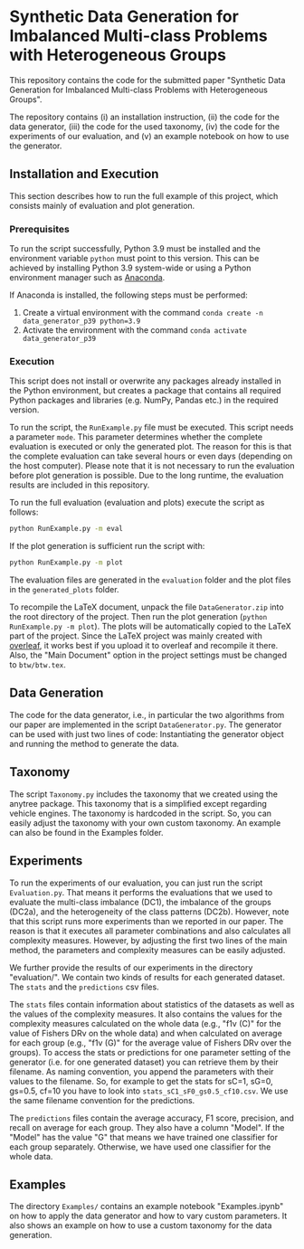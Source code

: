 # Synthetic Data Generation for Imbalanced Multi-class Problems with Heterogeneous Groups

This repository contains the code for the submitted paper "Synthetic Data Generation for Imbalanced Multi-class Problems with Heterogeneous Groups".

The repository contains (i) an installation instruction, (ii) the code for the data generator, 
(iii) the code for the used taxonomy, (iv) the code for the experiments of our evaluation, 
and (v) an example notebook on how to use the generator.

## Installation and Execution

This section describes how to run the full example of this project, which consists mainly of evaluation and plot generation. 

### Prerequisites 

To run the script successfully, Python 3.9 must be installed and the environment variable `python` must point to this version.
This can be achieved by installing Python 3.9 system-wide or using a Python environment manager such as [Anaconda](https://anaconda.org/). 

If Anaconda is installed, the following steps must be performed: 

1. Create a virtual environment with the command `conda create -n data_generator_p39 python=3.9`
2. Activate the environment with the command `conda activate data_generator_p39`

### Execution

This script does not install or overwrite any packages already installed in the Python environment, but creates a package that contains all required Python packages and libraries (e.g. NumPy, Pandas etc.) in the required version.

To run the script, the `RunExample.py` file must be executed. This script needs a parameter `mode`. This parameter determines whether the complete evaluation is executed or only the generated plot. The reason for this is that the complete evaluation can take several hours or even days (depending on the host computer). Please note that it is not necessary to run the evaluation before plot generation is possible. Due to the long runtime, the evaluation results are included in this repository.

To run the full evaluation (evaluation and plots) execute the script as follows: 

```bash
python RunExample.py -m eval
```

If the plot generation is sufficient run the script with: 

```bash
python RunExample.py -m plot
```

The evaluation files are generated in the `evaluation` folder and the plot files in the `generated_plots` folder.

To recompile the LaTeX document, unpack the file `DataGenerator.zip` into the root directory of the project. Then run the plot generation (`python RunExample.py -m plot`). The plots will be automatically copied to the LaTeX part of the project. Since the LaTeX project was mainly created with [overleaf](https://www.overleaf.com/), it works best if you upload it to overleaf and recompile it there. Also, the "Main Document" option in the project settings must be changed to `btw/btw.tex`. 

## Data Generation

The code for the data generator, i.e., in particular the two algorithms from our paper are implemented in the script 
``DataGenerator.py``.
The generator can be used with just two lines of code: Instantiating the generator object and running the method to generate the data.

## Taxonomy

The script `Taxonomy.py` includes the taxonomy that we created using the anytree package.
This taxonomy that is a simplified except regarding vehicle engines.
The taxonomy is hardcoded in the script.
So, you can easily adjust the taxonomy with your own custom taxonomy.
An example can also be found in the Examples folder.

## Experiments

To run the experiments of our evaluation, you can just run the script ``Evaluation.py``.
That means it performs the evaluations that we used to evaluate the multi-class imbalance (DC1),
the imbalance of the groups (DC2a), and the heterogeneity of the class patterns (DC2b).
However, note that this script runs more experiments than we reported in our paper.
The reason is that it executes all parameter combinations and also calculates all complexity measures.
However, by adjusting the first two lines of the main method, the parameters and complexity measures can be easily adjusted.

We further provide the results of our experiments in the directory "evaluation/".
We contain two kinds of results for each generated dataset.
The ``stats`` and the ``predictions`` csv files.

The ``stats`` files contain information about statistics of the datasets as well as the values of the complexity measures.
It also contains the values for the complexity measures calculated on the whole data (e.g., "f1v (C)" for the value of Fishers DRv on the whole data)
and when calculated on average for each group (e.g., "f1v (G)" for the average value of Fishers DRv over the groups).
To access the stats or predictions for one parameter setting of the generator (i.e. for one generated dataset) you can retrieve them by their filename.
As naming convention, you append the parameters with their values to the filename.
So, for example to get the stats for sC=1, sG=0, gs=0.5, cf=10 you have to look into ``stats_sC1_sF0_gs0.5_cf10.csv``.
We use the same filename convention for the predictions.

The ``predictions`` files contain the average accuracy, F1 score, precision, and recall on average for each group.
They also have a column "Model". 
If the "Model" has the value "G" that means we have trained one classifier for each group separately.
Otherwise, we have used one classifier for the whole data.

## Examples

The directory `Examples/` contains an example notebook "Examples.ipynb" on how to apply the data generator and how to vary custom parameters.
It also shows an example on how to use a custom taxonomy for the data generation.
